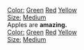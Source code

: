 [Color:](../Color/index.md) [Green](../Color/Green.md) [Red](../Color/Red.md) [Yellow](../Color/Yellow.md)<br>[Size:](../Size/index.md) [Medium](../Size/Medium.md)<br>Apples are **amazing.**<br>[Color:](../Color/index.md) [Green](../Color/Green.md) [Red](../Color/Red.md) [Yellow](../Color/Yellow.md)<br>[Size:](../Size/index.md) [Medium](../Size/Medium.md)